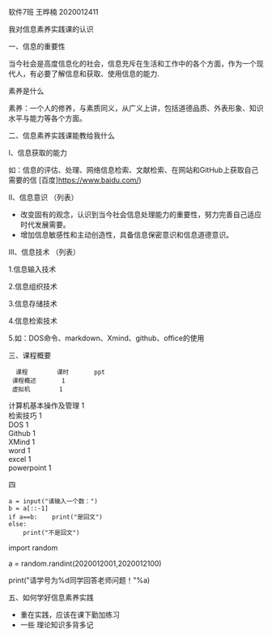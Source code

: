 软件7班   王晔楠  2020012411

我对信息素养实践课的认识

一、信息的重要性

当今社会是高度信息化的社会，信息充斥在生活和工作中的各个方面，作为一个现代人，有必要了解信息和获取、使用信息的能力.

素养是什么

素养：一个人的修养，与素质同义，从广义上讲，包括道德品质、外表形象、知识水平与能力等各个方面。

二、信息素养实践课能教给我什么

Ⅰ、信息获取的能力

如：信息的评估、处理、网络信息检索、文献检索、在网站和GitHub上获取自己需要的信  [百度]https://www.baidu.com/) 

Ⅱ、信息意识 （列表）

- 改变固有的观念，认识到当今社会信息处理能力的重要性，努力完善自己适应时代发展需要。  
- 增加信息敏感性和主动创造性，具备信息保密意识和信息道德意识。  

Ⅲ、信息技术 （列表）

1.信息输入技术

2.信息组织技术

3.信息存储技术

4.信息检索技术

5.如：DOS命令、markdown、Xmind、github、office的使用  

三、课程概要

      课程    	课时  	 ppt
     课程概述   	1   	    
     虚拟机    	1   	    
  计算机基本操作及管理	1   	    
     检索技巧   	1   	    
     DOS    	1   	    
    Github  	1   	    
    XMind   	1   	    
     word   	1   	    
    excel   	1   	    
  powerpoint	1   	    

四

    a = input("请输入一个数：")
    b = a[::-1]
    if a==b:    print("是回文")
    else:
        print("不是回文") 

import random

a = random.randint(2020012001,2020012100)

print("请学号为%d同学回答老师问题！"%a)  

五、如何学好信息素养实践

- 重在实践，应该在课下勤加练习  
- 一些 理论知识多背多记




